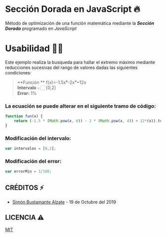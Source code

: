 # Sección Dorada en JavaScript 🔥
Método de optimización de una función matemática mediante la _**Sección Dorada**_ programado en _JavaScript_

# Usabilidad 👌🏻
Este ejemplo realiza la busqueda para hallar el extremo máximo mediante reducciones sucesivas del rango de valores dadas las siguientes condiciones:

> **Función ** f(x)=-1.5x⁶-2x⁴+12x\
> **Intervalo** 👉🏻 [0,2] \
> **Error:** 1% 

### La ecuación se puede alterar en el siguiente tramo de código:
```javascript
function fun(x) {
	return (-1.5 * (Math.pow(x, 6)) - 2 * (Math.pow(x, 4)) + 12*(x)).toFixed(4);
}
```
### Modificación del intervalo:
```javascript
var intervalos = [0,2];
```
### Modificación del error:
```javascript
var errorMin = 1/100;
```

## CRÉDITOS ⚡️
- [Simón Bustamante Alzate](https://instagram.com/simonba97) - 19 de Octubre del 2019


## LICENCIA ⚠
[MIT](https://opensource.org/licenses/MIT)